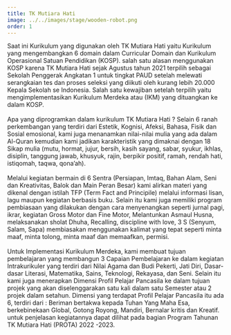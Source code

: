 ```yaml
---
title: TK Mutiara Hati
image: ../../images/stage/wooden-robot.png
order: 1
---
```

Saat ini Kurikulum yang digunakan oleh TK Mutiara Hati yaitu Kurikulum yang    mengembangkan 6 domain dalam Curricular Domain dan Kurikulum Operasional Satuan Pendidikan (KOSP).  salah satu alasan menggunakan KOSP karena TK Mutiara Hati sejak Agustus tahun 2021 terpilih sebagai Sekolah Penggerak Angkatan 1 untuk tingkat PAUD setelah melewati serangkaian tes dan proses seleksi yang diikuti oleh kurang lebih 20.000 Kepala Sekolah se Indonesia. Salah satu kewajiban setelah terpilih yaitu mengimplementasikan Kurikulum Merdeka atau (IKM) yang dituangkan ke dalam KOSP.</br></br>
Apa yang diprogramkan dalam kurikulum TK Mutiara Hati ? Selain 6 ranah perkembangan yang terdiri dari Estetik, Kognisi, Afeksi, Bahasa, Fisik dan Sosial emosional, kami juga menanamkan nilai-nilai mulia yang ada dalam Al-Quran kemudian kami jadikan karakteristik yang dimaknai dengan 18 Sikap mulia (mutu, hormat, jujur, bersih, kasih sayang, sabar, syukur, ikhlas, disiplin, tanggung jawab, khusyuk, rajin, berpikir positif, ramah, rendah hati, istiqomah, taqwa, qona’ah).</br></br> 
Melalui kegiatan bermain di 6 Sentra (Persiapan, Imtaq, Bahan Alam, Seni dan Kreativitas, Balok dan Main Peran Besar) kami alirkan materi yang dikenal dengan istilah TFP (Term Fact and Principile) melalui informasi lisan, lagu maupun kegiatan berbasis buku. Selain itu kami juga memiliki program pembiasaan yang dilakukan dengan cara menyenangkan seperti jurnal pagi, ikrar, kegiatan Gross Motor dan Fine Motor, Melantunkan Asmaul Husna, melaksanakan sholat Dhuha, Recalling, discipline with love, 3 S (Senyum, Salam, Sapa) membiasakan menggunakan kalimat yang tepat seperti minta maaf, minta tolong, minta maaf dan memaafkan, permisi.</br></br>
Untuk Implementasi Kurikulum Merdeka, kami membuat tujuan pembelajaran yang membangun 3 Capaian Pembelajaran ke dalam kegiatan Intrakurikuler yang terdiri dari Nilai Agama dan Budi Pekerti, Jati Diri, Dasar-dasar Literasi, Matematika, Sains, Teknologi, Rekayasa, dan Seni.  Selain itu kami juga menerapkan Dimensi Profil Pelajar Pancasila ke dalam tujuan projek yang akan diselenggarakan satu kali dalam satu Semester atau 2 projek dalam setahun.  Dimensi yang terdapat Profil Pelajar Pancasila itu ada 6, terdiri dari : Beriman bertakwa kepada Tuhan Yang Maha Esa, berkebinekaan Global, Gotong Royong, Mandiri, Bernalar kritis dan Kreatif.  untuk penjelasan kegiatannya dapat dilihat pada bagian Program Tahunan TK Mutiara Hati (PROTA) 2022 -2023.</br></br>
